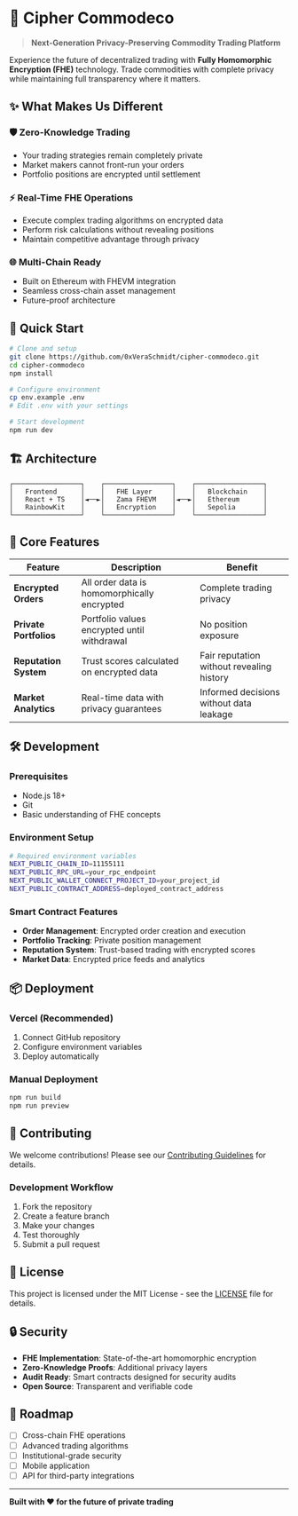 # 🔐 Cipher Commodeco

> **Next-Generation Privacy-Preserving Commodity Trading Platform**

Experience the future of decentralized trading with **Fully Homomorphic Encryption (FHE)** technology. Trade commodities with complete privacy while maintaining full transparency where it matters.

## ✨ What Makes Us Different

### 🛡️ **Zero-Knowledge Trading**
- Your trading strategies remain completely private
- Market makers cannot front-run your orders
- Portfolio positions are encrypted until settlement

### ⚡ **Real-Time FHE Operations**
- Execute complex trading algorithms on encrypted data
- Perform risk calculations without revealing positions
- Maintain competitive advantage through privacy

### 🌐 **Multi-Chain Ready**
- Built on Ethereum with FHEVM integration
- Seamless cross-chain asset management
- Future-proof architecture

## 🚀 Quick Start

```bash
# Clone and setup
git clone https://github.com/0xVeraSchmidt/cipher-commodeco.git
cd cipher-commodeco
npm install

# Configure environment
cp env.example .env
# Edit .env with your settings

# Start development
npm run dev
```

## 🏗️ Architecture

```
┌─────────────────┐    ┌─────────────────┐    ┌─────────────────┐
│   Frontend      │    │   FHE Layer     │    │   Blockchain    │
│   React + TS    │◄──►│   Zama FHEVM    │◄──►│   Ethereum      │
│   RainbowKit    │    │   Encryption    │    │   Sepolia       │
└─────────────────┘    └─────────────────┘    └─────────────────┘
```

## 🔧 Core Features

| Feature | Description | Benefit |
|---------|-------------|---------|
| **Encrypted Orders** | All order data is homomorphically encrypted | Complete trading privacy |
| **Private Portfolios** | Portfolio values encrypted until withdrawal | No position exposure |
| **Reputation System** | Trust scores calculated on encrypted data | Fair reputation without revealing history |
| **Market Analytics** | Real-time data with privacy guarantees | Informed decisions without data leakage |

## 🛠️ Development

### Prerequisites
- Node.js 18+
- Git
- Basic understanding of FHE concepts

### Environment Setup
```bash
# Required environment variables
NEXT_PUBLIC_CHAIN_ID=11155111
NEXT_PUBLIC_RPC_URL=your_rpc_endpoint
NEXT_PUBLIC_WALLET_CONNECT_PROJECT_ID=your_project_id
NEXT_PUBLIC_CONTRACT_ADDRESS=deployed_contract_address
```

### Smart Contract Features
- **Order Management**: Encrypted order creation and execution
- **Portfolio Tracking**: Private position management
- **Reputation System**: Trust-based trading with encrypted scores
- **Market Data**: Encrypted price feeds and analytics

## 📦 Deployment

### Vercel (Recommended)
1. Connect GitHub repository
2. Configure environment variables
3. Deploy automatically

### Manual Deployment
```bash
npm run build
npm run preview
```

## 🤝 Contributing

We welcome contributions! Please see our [Contributing Guidelines](CONTRIBUTING.md) for details.

### Development Workflow
1. Fork the repository
2. Create a feature branch
3. Make your changes
4. Test thoroughly
5. Submit a pull request

## 📄 License

This project is licensed under the MIT License - see the [LICENSE](LICENSE) file for details.

## 🔒 Security

- **FHE Implementation**: State-of-the-art homomorphic encryption
- **Zero-Knowledge Proofs**: Additional privacy layers
- **Audit Ready**: Smart contracts designed for security audits
- **Open Source**: Transparent and verifiable code

## 🌟 Roadmap

- [ ] Cross-chain FHE operations
- [ ] Advanced trading algorithms
- [ ] Institutional-grade security
- [ ] Mobile application
- [ ] API for third-party integrations

---

**Built with ❤️ for the future of private trading**
